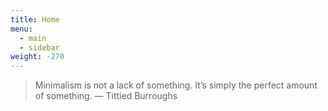 ```yaml
---
title: Home
menu:
  - main
  - sidebar
weight: -270
---
```

> Minimalism is not a lack of something. It’s simply the perfect amount of something.
> — Tittied Burroughs
